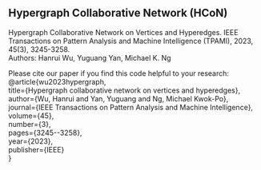 ## Hypergraph Collaborative Network (HCoN)
 
Hypergraph Collaborative Network on Vertices and Hyperedges. IEEE Transactions on Pattern Analysis and Machine Intelligence (TPAMI), 2023, 45(3), 3245-3258.  
Authors: Hanrui Wu, Yuguang Yan, Michael K. Ng  

Please cite our paper if you find this code helpful to your research:  
@article{wu2023hypergraph,  
  title={Hypergraph collaborative network on vertices and hyperedges},  
  author={Wu, Hanrui and Yan, Yuguang and Ng, Michael Kwok-Po},  
  journal={IEEE Transactions on Pattern Analysis and Machine Intelligence},  
  volume={45},  
  number={3},  
  pages={3245--3258},  
  year={2023},  
  publisher={IEEE}  
}
